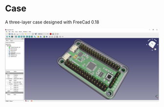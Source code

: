 # Case

A three-layer case designed with FreeCad 0.18

![case](https://raw.githubusercontent.com/AIxG/STM32F103_Duo/master/images/case.jpg)
